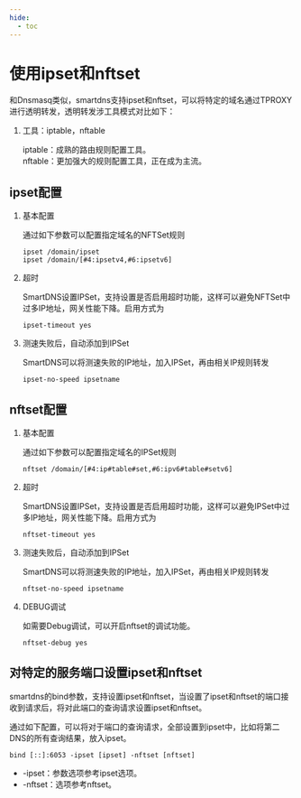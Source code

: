 ```yaml
---
hide:
  - toc
---
```


# 使用ipset和nftset  

和Dnsmasq类似，smartdns支持ipset和nftset，可以将特定的域名通过TPROXY进行透明转发，透明转发涉工具模式对比如下：

1. 工具：iptable，nftable

    iptable：成熟的路由规则配置工具。  
    nftable：更加强大的规则配置工具，正在成为主流。

## ipset配置

1. 基本配置

    通过如下参数可以配置指定域名的NFTSet规则

    ```shell
    ipset /domain/ipset
    ipset /domain/[#4:ipsetv4,#6:ipsetv6]
    ```

1. 超时

    SmartDNS设置IPSet，支持设置是否启用超时功能，这样可以避免NFTSet中过多IP地址，网关性能下降。启用方式为

    ```shell
    ipset-timeout yes
    ```

1. 测速失败后，自动添加到IPSet

    SmartDNS可以将测速失败的IP地址，加入IPSet，再由相关IP规则转发

    ```shell
    ipset-no-speed ipsetname
    ```

## nftset配置

1. 基本配置

    通过如下参数可以配置指定域名的IPSet规则

    ```shell
    nftset /domain/[#4:ip#table#set,#6:ipv6#table#setv6]
    ```

1. 超时

    SmartDNS设置IPSet，支持设置是否启用超时功能，这样可以避免IPSet中过多IP地址，网关性能下降。启用方式为

    ```shell
    nftset-timeout yes
    ```

1. 测速失败后，自动添加到IPSet

    SmartDNS可以将测速失败的IP地址，加入IPSet，再由相关IP规则转发

    ```shell
    nftset-no-speed ipsetname
    ```

1. DEBUG调试

    如需要Debug调试，可以开启nftset的调试功能。

    ```shell
    nftset-debug yes
    ```

## 对特定的服务端口设置ipset和nftset

smartdns的bind参数，支持设置ipset和nftset，当设置了ipset和nftset的端口接收到请求后，将对此端口的查询请求设置ipset和nftset。

通过如下配置，可以将对于端口的查询请求，全部设置到ipset中，比如将第二DNS的所有查询结果，放入ipset。

```shell
bind [::]:6053 -ipset [ipset] -nftset [nftset]
```

* -ipset：参数选项参考ipset选项。
* -nftset：选项参考nftset。
